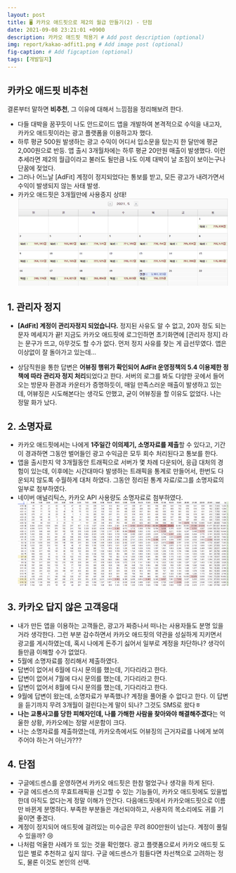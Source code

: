 ```yaml
---
layout: post
title: 🖥️ 카카오 애드핏으로 제2의 월급 만들기(2) - 단점
date: 2021-09-08 23:21:01 +0900
description: 카카오 애드핏 적용기 # Add post description (optional)
img: report/kakao-adfit1.png # Add image post (optional)
fig-caption: # Add figcaption (optional)
tags: [개발일지]
---
```


## 카카오 애드핏 비추천

결론부터 말하면 **비추천**, 그 이유에 대해서 느낌점을 정리해보려 한다. 

- 다들 대박을 꿈꾸듯이 나도 안드로이드 앱을 개발하여 본격적으로 수익을 내고자, 카카오 애드핏이라는 광고 플랫폼을 이용하고자 했다.
- 하루 평균 500원 발생하는 광고 수익이 어디서 입소문을 탔는지 한 달만에 평균 2,000원으로 반등. 앱 출시 3개월차에는 하루 평균 20만원 매출이 발생했다. 이런 추세라면 제2의 월급이라고 불러도 될만큼 나도 이제 대박이 날 조짐이 보이는구나 단꿈에 젖었다.
- 그러나 어느날 [AdFit] 계정이 정지되었다는 통보를 받고, 모든 광고가 내려가면서 수익이 발생되지 않는 사태 발생. 
- 카카오 애드핏은 3개월만에 사용중지 상태!
![kakao-adfit-money5.png](/img/in-post/kakao-adfit-money5.png)

## 1. 관리자 정지

-  **[AdFit] 계정이 관리자정지 되었습니다.** 
정지된 사유도 알 수 없고, 20자 정도 되는 문자 메세지가 끝! 지금도 카카오 애드핏에 로그인하면 초기화면에 [관리자 정지] 라는 문구가 뜨고, 아무것도 할 수가 없다. 먼저 정지 사유를 찾는 게 급선무였다. 앱은 이상없이 잘 돌아가고 있는데...

- 상담직원을 통한 답변은 **어뷰징 행위가 확인되어 AdFit 운영정책의 5.4 이용제한 정책에 따라 관리자 정지 처리**되었다고 한다. 서버의 로그를 봐도 다양한 곳에서 들어오는 방문자 환경과 카운터가 증명하듯이, 매일 만족스러운 매출이 발생하고 있는데, 어뷰징은 시도해본다는 생각도 안했고, 굳이 어뷰징을 할 이유도 없었다. 나는 정말 화가 났다.

## 2. 소명자료
- 카카오 애드핏에서는 나에게 **1주일간 이의제기, 소명자료를 제출**할 수 있다고, 기간이 경과하면 그동안 벌어들인 광고 수익금은 모두 회수 처리된다고 통보를 한다.
- 앱을 출시한지 약 3개월동안 트래픽으로 서버가 몇 차례 다운되어, 응급 대처의 경험이 있는데, 이후에는 시간대마다 발생하는 트래픽을 통계로 만들어서, 한번도 다운되지 않도록 수월하게 대처 하였다. 그동안 정리된 통계 자료/로그를 소명자료의 일부로 첨부하였다. 
- 네이버 애널리틱스, 카카오 API 사용량도 소명자료로 첨부하였다.
![kakao-adfit-report.png](/img/in-post/kakao-adfit-report.png)

## 3. 카카오 답지 않은 고객응대
- 내가 만든 앱을 이용하는 고객들은, 광고가 짜증나서 떠나는 사용자들도 분명 있을 거라 생각한다. 그런 부분 감수하면서 카카오 애드핏의 약관을 성실하게 지키면서 광고를 게시하였는데, 혹시 나에게 돈주기 싫어서 일부로 계정을 차단하나? 생각이 들만큼 이해할 수가 없었다.
- 5월에 소명자료를 정리해서 제출하였다.
- 답변이 없어서 6월에 다시 문의를 했는데, 기다리라고 한다. 
- 답변이 없어서 7월에 다시 문의를 했는데, 기다리라고 한다. 
- 답변이 없어서 8월에 다시 문의를 했는데, 기다리라고 한다.
- 9월에 답변이 왔는데, 소명자료가 부족했나? 계정을 풀어줄 수 없다고 한다. 이 답변을 듣기까지 무려 3개월이 걸린다는게 말이 되나? 그것도 SMS로 왔다ㅎ
- **나는 교통사고를 당한 피해자인데, 나를 가해한 사람을 찾아와야 해결해주겠다**는 억울한 상황, 카카오에는 정말 서운함이 크다. 
- 나는 소명자료를 제출하였는데, 카카오측에서도 어뷰징의 근거자료를 나에게 보여주어야 하는거 아닌가???

## 4. 단점
- 구글에드센스를 운영하면서 카카오 애드핏은 한참 멀었구나 생각을 하게 된다.
- 구글 에드센스의 무효트래픽을 신고할 수 있는 기능들이, 카카오 애드핏에도 있을법한데 아직도 없다는게 정말 이해가 안간다. 다음애드핏에서 카카오애드핏으로 이름만 바뀐게 분명하다. 부족한 부분들은 개선되야하고, 사용자의 목소리에도 귀를 기울이면 좋겠다.
- 계정이 정지되어 애드핏에 걸려있는 미수금은 무려 800만원이 넘는다. 계정이 풀릴 수 있을까? 😢
- 나처럼 억울한 사례가 또 있는 것을 확인했다. 광고 플랫폼으로서 카카오 애드핏 도입은 별로 추천하고 싶지 않다. 구글 에드센스가 힘들다면 차선책으로 고려하는 정도, 물론 이것도 본인의 선택.